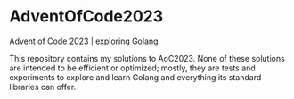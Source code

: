 # AdventOfCode2023
Advent of Code 2023 | exploring Golang

This repository contains my solutions to AoC2023. 
None of these solutions are intended to be efficient or optimized; mostly, they are tests and experiments to explore and learn Golang and everything its standard libraries can offer.